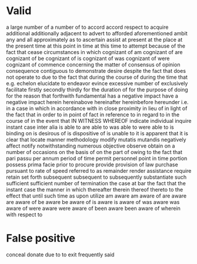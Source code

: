 # Valid

a large number of
a number of
to accord
accord respect to
acquire
additional
additionally
adjacent to
advert to
afforded
aforementioned
ambit
any and all
approximately
as to
ascertain
assist
at present
at the place
at the present time
at this point in time
at this time
to attempt
because of the fact that
cease
circumstances in which
cognizant of
am cognizant of
are cognizant of
be cognizant of
is cognizant of
was cognizant of
were cognizant of
commence
concerning the matter of
consensus of opinion
consequence
contiguous to
demonstrate
desire
despite the fact that
does not operate to
due to the fact that
during the course of
during the time that
e.g.
echelon
elucidate
to endeavor
evince
excessive number of
exclusively
facilitate
firstly
secondly
thirdly
for the duration of
for the purpose of doing
for the reason that
forthwith
fundamental
has a negative impact
have a negative impact
herein
hereinabove
hereinafter
hereinbefore
hereunder
i.e.
in a case in which
in accordance with
in close proximity
in lieu of
in light of the fact that
in order to
in point of fact
in reference to
in regard to
in the course of
in the event that
IN WITNESS WHEREOF
indicate
individual
inquire
instant case
inter alia
is able to
are able to
was able to
were able to
is binding on
is desirous of
is dispositive of
is unable to
it is apparent that
it is clear that
locate
manner
methodology
modify
mutatis mutandis
negatively affect
notify
notwithstanding
numerous
objective
observe
obtain
on a number of occasions
on the basis of
on the part of
owing to the fact that
pari passu
per annum
period of time
permit
personnel
point in time
portion
possess
prima facie
prior to
procure
provide
provision of law
purchase
pursuant to
rate of speed
referred to as
remainder
render assistance
require
retain
set forth
subsequent
subsequent to
subsequently
substantiate
such
sufficient
sufficient number of
termination
the case at bar
the fact that
the instant case
the manner in which
thereafter
therein
thereof
thereto
to the effect that
until such time as
upon
utilize
am aware
am aware of
are aware
are aware of
be aware
be aware of
is aware
is aware of
was aware
was aware of
were aware
were aware of
been aware
been aware of
wherein
with respect to

# False positive

conceal
donate
due to
to exit
frequently
said